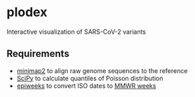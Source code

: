 # plodex
Interactive visualization of SARS-CoV-2 variants

## Requirements
* [minimap2](https://github.com/lh3/minimap2) to align raw genome sequences to the reference
* [SciPy](https://www.scipy.org/) to calculate quantiles of Poisson distribution
* [epiweeks](https://pypi.org/project/epiweeks/) to convert ISO dates to [MMWR weeks](https://wwwn.cdc.gov/nndss/document/MMWR_week_overview.pdf)
